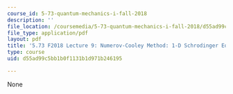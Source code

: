 ```yaml
---
course_id: 5-73-quantum-mechanics-i-fall-2018
description: ''
file_location: /coursemedia/5-73-quantum-mechanics-i-fall-2018/d55ad99c5bb1b0f1131b1d971b246195_MIT5_73F18_Lec9.pdf
file_type: application/pdf
layout: pdf
title: '5.73 F2018 Lecture 9: Numerov-Cooley Method: 1-D Schrodinger Equation'
type: course
uid: d55ad99c5bb1b0f1131b1d971b246195

---
```

None
